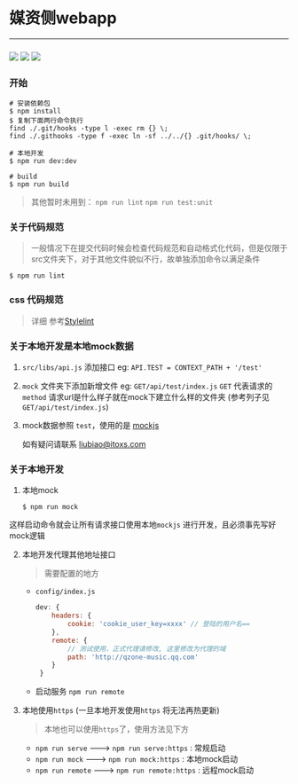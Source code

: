 # 媒资侧webapp

------

### ![](https://img.shields.io/badge/vue--cli--template-1.0.0-green.svg) ![](https://img.shields.io/badge/vue-2.6.10-green.svg) ![](https://img.shields.io/badge/iview-4.2.0-green.svg) 

### 开始

```shell
# 安装依赖包
$ npm install
$ 复制下面两行命令执行
find ./.git/hooks -type l -exec rm {} \;
find ./.githooks -type f -exec ln -sf ../../{} .git/hooks/ \;
```

```shell
# 本地开发
$ npm run dev:dev
```

```shell
# build
$ npm run build
```

> 其他暂时未用到： `npm run lint` `npm run test:unit`

### 关于代码规范

> 一般情况下在提交代码时候会检查代码规范和自动格式化代码，但是仅限于src文件夹下，对于其他文件貌似不行，故单独添加命令以满足条件

```shell
$ npm run lint

```
### css 代码规范

> 详细 参考[Stylelint](http://stylelint.cn/user-guide/rules/)

### 关于本地开发是本地mock数据

1. `src/libs/api.js` 添加接口 eg: `API.TEST = CONTEXT_PATH + '/test'`

2. `mock` 文件夹下添加新增文件 eg: `GET/api/test/index.js`  `GET` 代表请求的`method` 请求url是什么样子就在mock下建立什么样的文件夹 (参考列子见`GET/api/test/index.js`)

3. mock数据参照 `test`，使用的是 [mockjs](http://mockjs.com/)

   如有疑问请联系 liubiao@itoxs.com

### 关于本地开发

1. 本地mock

   ```shell
   $ npm run mock
   ```

这样启动命令就会让所有请求接口使用本地`mockjs` 进行开发，且必须事先写好mock逻辑

2. 本地开发代理其他地址接口

   > 需要配置的地方

   - `config/index.js` 

     ```js
     dev: {
         headers: {
             cookie: 'cookie_user_key=xxxx' // 登陆的用户名==
         },
         remote: {
             // 测试使用，正式代理请修改, 这里修改为代理的域
             path: 'http://qzone-music.qq.com'
         }
      }
     ```


   - 启动服务 `npm run remote`

3. 本地使用`https` (一旦本地开发使用`https` 将无法再热更新)

   > 本地也可以使用`https`了，使用方法见下方

   - `npm run serve`  ---> `npm run serve:https` : 常规启动
   - `npm run mock`  --->  `npm run mock:https` : 本地mock启动
   - `npm run remote`  ---> `npm run remote:https` : 远程mock启动
